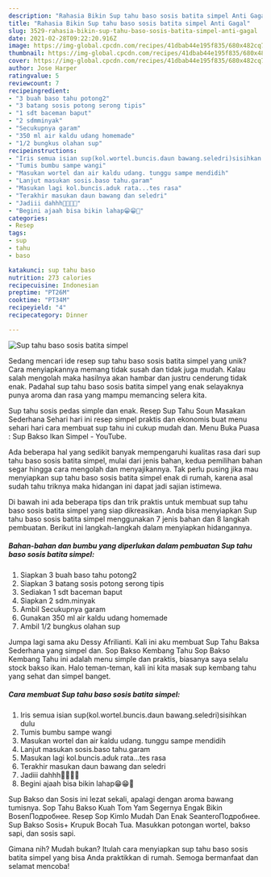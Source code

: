 ```yaml
---
description: "Rahasia Bikin Sup tahu baso sosis batita simpel Anti Gagal"
title: "Rahasia Bikin Sup tahu baso sosis batita simpel Anti Gagal"
slug: 3529-rahasia-bikin-sup-tahu-baso-sosis-batita-simpel-anti-gagal
date: 2021-02-28T09:22:20.916Z
image: https://img-global.cpcdn.com/recipes/41dbab44e195f835/680x482cq70/sup-tahu-baso-sosis-batita-simpel-foto-resep-utama.jpg
thumbnail: https://img-global.cpcdn.com/recipes/41dbab44e195f835/680x482cq70/sup-tahu-baso-sosis-batita-simpel-foto-resep-utama.jpg
cover: https://img-global.cpcdn.com/recipes/41dbab44e195f835/680x482cq70/sup-tahu-baso-sosis-batita-simpel-foto-resep-utama.jpg
author: Jose Harper
ratingvalue: 5
reviewcount: 7
recipeingredient:
- "3 buah baso tahu potong2"
- "3 batang sosis potong serong tipis"
- "1 sdt baceman baput"
- "2 sdmminyak"
- "Secukupnya garam"
- "350 ml air kaldu udang homemade"
- "1/2 bungkus olahan sup"
recipeinstructions:
- "Iris semua isian sup(kol.wortel.buncis.daun bawang.seledri)sisihkan dulu"
- "Tumis bumbu sampe wangi"
- "Masukan wortel dan air kaldu udang. tunggu sampe mendidih"
- "Lanjut masukan sosis.baso tahu.garam"
- "Masukan lagi kol.buncis.aduk rata...tes rasa"
- "Terakhir masukan daun bawang dan seledri"
- "Jadiii dahhh🤤🤤🤤🤤"
- "Begini ajaah bisa bikin lahap😁😁🤤"
categories:
- Resep
tags:
- sup
- tahu
- baso

katakunci: sup tahu baso 
nutrition: 273 calories
recipecuisine: Indonesian
preptime: "PT26M"
cooktime: "PT34M"
recipeyield: "4"
recipecategory: Dinner

---
```



![Sup tahu baso sosis batita simpel](https://img-global.cpcdn.com/recipes/41dbab44e195f835/680x482cq70/sup-tahu-baso-sosis-batita-simpel-foto-resep-utama.jpg)

Sedang mencari ide resep sup tahu baso sosis batita simpel yang unik? Cara menyiapkannya memang tidak susah dan tidak juga mudah. Kalau salah mengolah maka hasilnya akan hambar dan justru cenderung tidak enak. Padahal sup tahu baso sosis batita simpel yang enak selayaknya punya aroma dan rasa yang mampu memancing selera kita.

Sup tahu sosis pedas simple dan enak. Resep Sup Tahu Soun Masakan Sederhana Sehari hari ini resep simpel praktis dan ekonomis buat menu sehari hari cara membuat sup tahu ini cukup mudah dan. Menu Buka Puasa : Sup Bakso Ikan Simpel - YouTube.

Ada beberapa hal yang sedikit banyak mempengaruhi kualitas rasa dari sup tahu baso sosis batita simpel, mulai dari jenis bahan, kedua pemilihan bahan segar hingga cara mengolah dan menyajikannya. Tak perlu pusing jika mau menyiapkan sup tahu baso sosis batita simpel enak di rumah, karena asal sudah tahu triknya maka hidangan ini dapat jadi sajian istimewa.


Di bawah ini ada beberapa tips dan trik praktis untuk membuat sup tahu baso sosis batita simpel yang siap dikreasikan. Anda bisa menyiapkan Sup tahu baso sosis batita simpel menggunakan 7 jenis bahan dan 8 langkah pembuatan. Berikut ini langkah-langkah dalam menyiapkan hidangannya.

<!--inarticleads1-->

##### Bahan-bahan dan bumbu yang diperlukan dalam pembuatan Sup tahu baso sosis batita simpel:

1. Siapkan 3 buah baso tahu potong2
1. Siapkan 3 batang sosis potong serong tipis
1. Sediakan 1 sdt baceman baput
1. Siapkan 2 sdm.minyak
1. Ambil Secukupnya garam
1. Gunakan 350 ml air kaldu udang homemade
1. Ambil 1/2 bungkus olahan sup


Jumpa lagi sama aku Dessy Afrilianti. Kali ini aku membuat Sup Tahu Baksa Sederhana yang simpel dan. Sop Bakso Kembang Tahu Sop Bakso Kembang Tahu ini adalah menu simple dan praktis, biasanya saya selalu stock bakso ikan. Halo teman-teman, kali ini kita masak sup kembang tahu yang sehat dan simpel banget. 

<!--inarticleads2-->

##### Cara membuat Sup tahu baso sosis batita simpel:

1. Iris semua isian sup(kol.wortel.buncis.daun bawang.seledri)sisihkan dulu
1. Tumis bumbu sampe wangi
1. Masukan wortel dan air kaldu udang. tunggu sampe mendidih
1. Lanjut masukan sosis.baso tahu.garam
1. Masukan lagi kol.buncis.aduk rata...tes rasa
1. Terakhir masukan daun bawang dan seledri
1. Jadiii dahhh🤤🤤🤤🤤
1. Begini ajaah bisa bikin lahap😁😁🤤


Sup Bakso dan Sosis ini lezat sekali, apalagi dengan aroma bawang tumisnya. Sop Tahu Bakso Kuah Tom Yam Segernya Engak Bikin BosenПодробнее. Resep Sop Kimlo Mudah Dan Enak SeanteroПодробнее. Sup Bakso Sosis+ Krupuk Bocah Tua. Masukkan potongan wortel, bakso sapi, dan sosis sapi. 

Gimana nih? Mudah bukan? Itulah cara menyiapkan sup tahu baso sosis batita simpel yang bisa Anda praktikkan di rumah. Semoga bermanfaat dan selamat mencoba!
